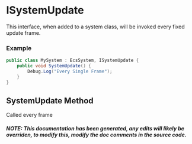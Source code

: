 # ISystemUpdate
This interface, when added to a system class, will be invoked every fixed update frame.

### Example
```cs
public class MySystem : EcsSystem, ISystemUpdate {
    public void SystemUpdate() {
        Debug.Log("Every Single Frame");
    }
}
```
## SystemUpdate Method
Called every frame
##### NOTE: This documentation has been generated, any edits will likely be overriden, to modify this, modify the doc comments in the source code.
